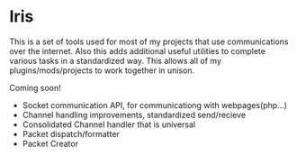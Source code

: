 Iris
====

This is a set of tools used for most of my projects that use communications over the internet. Also this adds additional useful utilities to complete various tasks in a standardized way. This allows all of my plugins/mods/projects to work together in unison.

Coming soon!
- Socket communication API, for communicationg with webpages(php...)
- Channel handling improvements, standardized send/recieve
- Consolidated Channel handler that is universal
- Packet dispatch/formatter
- Packet Creator
